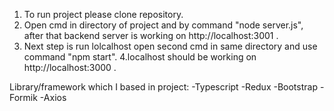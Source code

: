 1. To run project please clone repository.
2. Open cmd in directory of project and by command "node server.js", after that backend server is working on http://localhost:3001 .
3. Next step is run lolcalhost open second cmd in same directory and use command "npm start".
4.localhost should be working on http://localhost:3000 .


Library/framework which I based in project:
-Typescript
-Redux
-Bootstrap
-Formik
-Axios
